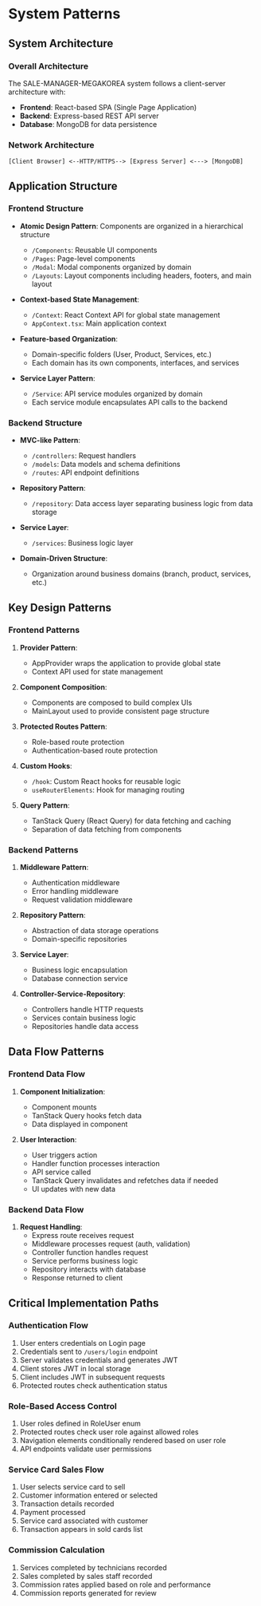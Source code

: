 # System Patterns

## System Architecture

### Overall Architecture

The SALE-MANAGER-MEGAKOREA system follows a client-server architecture with:

- **Frontend**: React-based SPA (Single Page Application)
- **Backend**: Express-based REST API server
- **Database**: MongoDB for data persistence

### Network Architecture

```
[Client Browser] <--HTTP/HTTPS--> [Express Server] <---> [MongoDB]
```

## Application Structure

### Frontend Structure

- **Atomic Design Pattern**: Components are organized in a hierarchical structure

  - `/Components`: Reusable UI components
  - `/Pages`: Page-level components
  - `/Modal`: Modal components organized by domain
  - `/Layouts`: Layout components including headers, footers, and main layout

- **Context-based State Management**:

  - `/Context`: React Context API for global state management
  - `AppContext.tsx`: Main application context

- **Feature-based Organization**:

  - Domain-specific folders (User, Product, Services, etc.)
  - Each domain has its own components, interfaces, and services

- **Service Layer Pattern**:
  - `/Service`: API service modules organized by domain
  - Each service module encapsulates API calls to the backend

### Backend Structure

- **MVC-like Pattern**:

  - `/controllers`: Request handlers
  - `/models`: Data models and schema definitions
  - `/routes`: API endpoint definitions

- **Repository Pattern**:

  - `/repository`: Data access layer separating business logic from data storage

- **Service Layer**:

  - `/services`: Business logic layer

- **Domain-Driven Structure**:
  - Organization around business domains (branch, product, services, etc.)

## Key Design Patterns

### Frontend Patterns

1. **Provider Pattern**:

   - AppProvider wraps the application to provide global state
   - Context API used for state management

2. **Component Composition**:

   - Components are composed to build complex UIs
   - MainLayout used to provide consistent page structure

3. **Protected Routes Pattern**:

   - Role-based route protection
   - Authentication-based route protection

4. **Custom Hooks**:

   - `/hook`: Custom React hooks for reusable logic
   - `useRouterElements`: Hook for managing routing

5. **Query Pattern**:
   - TanStack Query (React Query) for data fetching and caching
   - Separation of data fetching from components

### Backend Patterns

1. **Middleware Pattern**:

   - Authentication middleware
   - Error handling middleware
   - Request validation middleware

2. **Repository Pattern**:

   - Abstraction of data storage operations
   - Domain-specific repositories

3. **Service Layer**:

   - Business logic encapsulation
   - Database connection service

4. **Controller-Service-Repository**:
   - Controllers handle HTTP requests
   - Services contain business logic
   - Repositories handle data access

## Data Flow Patterns

### Frontend Data Flow

1. **Component Initialization**:

   - Component mounts
   - TanStack Query hooks fetch data
   - Data displayed in component

2. **User Interaction**:
   - User triggers action
   - Handler function processes interaction
   - API service called
   - TanStack Query invalidates and refetches data if needed
   - UI updates with new data

### Backend Data Flow

1. **Request Handling**:
   - Express route receives request
   - Middleware processes request (auth, validation)
   - Controller function handles request
   - Service performs business logic
   - Repository interacts with database
   - Response returned to client

## Critical Implementation Paths

### Authentication Flow

1. User enters credentials on Login page
2. Credentials sent to `/users/login` endpoint
3. Server validates credentials and generates JWT
4. Client stores JWT in local storage
5. Client includes JWT in subsequent requests
6. Protected routes check authentication status

### Role-Based Access Control

1. User roles defined in RoleUser enum
2. Protected routes check user role against allowed roles
3. Navigation elements conditionally rendered based on user role
4. API endpoints validate user permissions

### Service Card Sales Flow

1. User selects service card to sell
2. Customer information entered or selected
3. Transaction details recorded
4. Payment processed
5. Service card associated with customer
6. Transaction appears in sold cards list

### Commission Calculation

1. Services completed by technicians recorded
2. Sales completed by sales staff recorded
3. Commission rates applied based on role and performance
4. Commission reports generated for review
